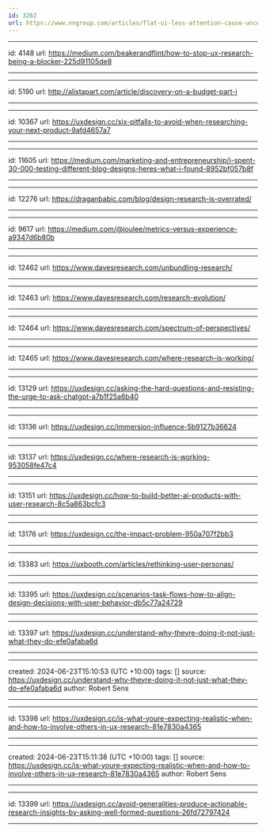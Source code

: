 ```yaml
---
id: 3262
url: https://www.nngroup.com/articles/flat-ui-less-attention-cause-uncertainty/
---
```


---
id: 4148
url: https://medium.com/beakerandflint/how-to-stop-ux-research-being-a-blocker-225d91105de8

---


---
id: 5190
url: http://alistapart.com/article/discovery-on-a-budget-part-i

---

---
id: 10367
url: https://uxdesign.cc/six-pitfalls-to-avoid-when-researching-your-next-product-9afd4657a7

---

---
id: 11605
url: https://medium.com/marketing-and-entrepreneurship/i-spent-30-000-testing-different-blog-designs-heres-what-i-found-8952bf057b8f

---

---
id: 12276
url: https://draganbabic.com/blog/design-research-is-overrated/

---


---
id: 9617
url: https://medium.com/@joulee/metrics-versus-experience-a9347d6b80b

---


---
id: 12462
url: https://www.davesresearch.com/unbundling-research/

---




---
id: 12463
url: https://www.davesresearch.com/research-evolution/

---




---
id: 12464
url: https://www.davesresearch.com/spectrum-of-perspectives/

---


---
id: 12465
url: https://www.davesresearch.com/where-research-is-working/

---




---
id: 13129
url: https://uxdesign.cc/asking-the-hard-questions-and-resisting-the-urge-to-ask-chatgpt-a7b1f25a6b40

---



---
id: 13136
url: https://uxdesign.cc/immersion-influence-5b9127b36624

---


---
id: 13137
url: https://uxdesign.cc/where-research-is-working-953058fe47c4

---

---
id: 13151
url: https://uxdesign.cc/how-to-build-better-ai-products-with-user-research-8c5a863bcfc3

---

---
id: 13176
url: https://uxdesign.cc/the-impact-problem-950a707f2bb3

---




---
id: 13383
url: https://uxbooth.com/articles/rethinking-user-personas/

---





 



---
id: 13395
url: https://uxdesign.cc/scenarios-task-flows-how-to-align-design-decisions-with-user-behavior-db5c77a24729

---

---
id: 13397
url: https://uxdesign.cc/understand-why-theyre-doing-it-not-just-what-they-do-efe0afaba6d

---

---
created: 2024-06-23T15:10:53 (UTC +10:00)
tags: []
source: https://uxdesign.cc/understand-why-theyre-doing-it-not-just-what-they-do-efe0afaba6d
author: Robert Sens

---


---
id: 13398
url: https://uxdesign.cc/is-what-youre-expecting-realistic-when-and-how-to-involve-others-in-ux-research-81e7830a4365

---

---
created: 2024-06-23T15:11:38 (UTC +10:00)
tags: []
source: https://uxdesign.cc/is-what-youre-expecting-realistic-when-and-how-to-involve-others-in-ux-research-81e7830a4365
author: Robert Sens

---

---
id: 13399
url: https://uxdesign.cc/avoid-generalities-produce-actionable-research-insights-by-asking-well-formed-questions-26fd72797424

---
